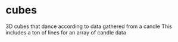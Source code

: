 # cubes
3D cubes that dance according to data gathered from a candle
This includes a ton of lines for an array of candle data
